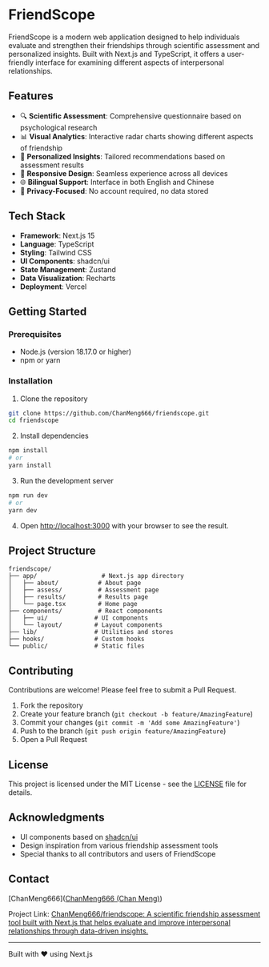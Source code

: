 # FriendScope

FriendScope is a modern web application designed to help individuals evaluate and strengthen their friendships through scientific assessment and personalized insights. Built with Next.js and TypeScript, it offers a user-friendly interface for examining different aspects of interpersonal relationships.

## Features

- 🔍 **Scientific Assessment**: Comprehensive questionnaire based on psychological research
- 📊 **Visual Analytics**: Interactive radar charts showing different aspects of friendship
- 🎯 **Personalized Insights**: Tailored recommendations based on assessment results
- 💫 **Responsive Design**: Seamless experience across all devices
- 🌐 **Bilingual Support**: Interface in both English and Chinese
- 🔐 **Privacy-Focused**: No account required, no data stored

## Tech Stack

- **Framework**: Next.js 15
- **Language**: TypeScript
- **Styling**: Tailwind CSS
- **UI Components**: shadcn/ui
- **State Management**: Zustand
- **Data Visualization**: Recharts
- **Deployment**: Vercel

## Getting Started

### Prerequisites

- Node.js (version 18.17.0 or higher)
- npm or yarn

### Installation

1. Clone the repository
```bash
git clone https://github.com/ChanMeng666/friendscope.git
cd friendscope
```

2. Install dependencies
```bash
npm install
# or
yarn install
```

3. Run the development server
```bash
npm run dev
# or
yarn dev
```

4. Open [http://localhost:3000](http://localhost:3000) with your browser to see the result.

## Project Structure

```
friendscope/
├── app/                  # Next.js app directory
│   ├── about/           # About page
│   ├── assess/          # Assessment page
│   ├── results/         # Results page
│   └── page.tsx         # Home page
├── components/          # React components
│   ├── ui/             # UI components
│   └── layout/         # Layout components
├── lib/                # Utilities and stores
├── hooks/              # Custom hooks
└── public/             # Static files
```

## Contributing

Contributions are welcome! Please feel free to submit a Pull Request.

1. Fork the repository
2. Create your feature branch (`git checkout -b feature/AmazingFeature`)
3. Commit your changes (`git commit -m 'Add some AmazingFeature'`)
4. Push to the branch (`git push origin feature/AmazingFeature`)
5. Open a Pull Request

## License

This project is licensed under the MIT License - see the [LICENSE](LICENSE) file for details.

## Acknowledgments

- UI components based on [shadcn/ui](https://ui.shadcn.com/)
- Design inspiration from various friendship assessment tools
- Special thanks to all contributors and users of FriendScope

## Contact

[ChanMeng666]([ChanMeng666 (Chan Meng)](https://github.com/ChanMeng666))

Project Link: [ChanMeng666/friendscope: A scientific friendship assessment tool built with Next.js that helps evaluate and improve interpersonal relationships through data-driven insights.](https://github.com/ChanMeng666/friendscope)

---

Built with ❤️ using Next.js
